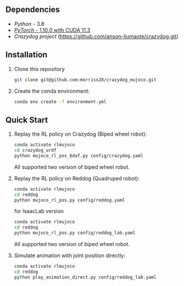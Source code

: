 
## Dependencies
- *Python* - 3.8
- [*PyTorch* - 1.10.0 with CUDA 11.3](https://pytorch.org/get-started/previous-versions/)
- *Crazydog project* (https://github.com/anson-liumaote/crazydog.git)

## Installation
1. Clone this repository
    ```bash
    git clone git@github.com:morrisx28/crazydog_mujoco.git
    ```
2. Create the conda environment:
    ```bash
    conda env create -f environment.yml
    ```

## Quick Start
1. Replay the RL policy on Crazydog (Biped wheel robot):
    ```bash
    conda activate rlmujoco
    cd crazydog_urdf
    python mujoco_rl_pos_6dof.py config/crazydog.yaml
    ```
    All supported two version of biped wheel robot.

2. Replay the RL policy on Reddog (Quadruped robot):
    ```bash
    conda activate rlmujoco
    cd reddog
    python mujoco_rl_pos.py config/reddog.yaml
    ```
    for IsaacLab version
    ```bash
    conda activate rlmujoco
    cd reddog
    python mujoco_rl_pos.py config/reddog_lab.yaml
    ```
    All supported two version of biped wheel robot.
3. Simulate animation with joint position directly:
    ```bash
    conda activate rlmujoco
    cd reddog
    python play_animation_direct.py config/reddog_lab.yaml
    ```


